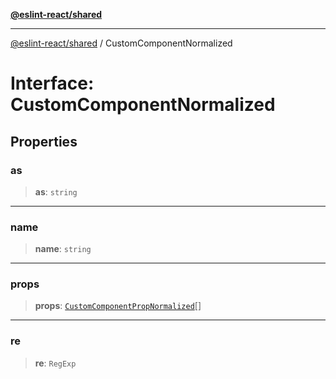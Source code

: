 [**@eslint-react/shared**](../README.md)

***

[@eslint-react/shared](../README.md) / CustomComponentNormalized

# Interface: CustomComponentNormalized

## Properties

### as

> **as**: `string`

***

### name

> **name**: `string`

***

### props

> **props**: [`CustomComponentPropNormalized`](CustomComponentPropNormalized.md)[]

***

### re

> **re**: `RegExp`
